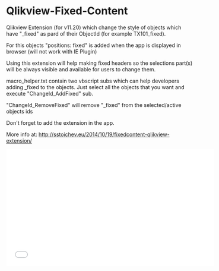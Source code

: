 Qlikview-Fixed-Content
======================

Qlikview Extension (for v11.20) which change the style of objects which have "_fixed" as pard of their ObjectId (for example  TX101_fixed).

For this objects "positions: fixed" is added when the app is displayed in browser (will not work with IE Plugin)

Using this extension will help making fixed headers so the selections part(s) will be always visible and available for users to change them.

macro_helper.txt contain two vbscript subs which can help developers adding _fixed to the objects. Just select all the objects that you want and execute "ChangeId_AddFixed" sub.

"ChangeId_RemoveFixed" will remove "_fixed" from the selected/active objects ids

Don't forget to add the extension in the app.

More info at: http://sstoichev.eu/2014/10/19/fixedcontent-qlikview-extension/

<iframe width="560" height="315" src="//www.youtube.com/embed/ZDAZtgua8Kw" frameborder="0" allowfullscreen></iframe>

